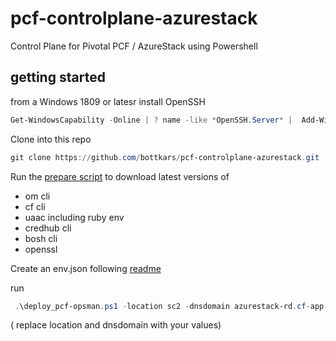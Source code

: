 # pcf-controlplane-azurestack
Control Plane for Pivotal PCF / AzureStack using Powershell 


## getting started

from a Windows 1809 or latesr install OpenSSH

```Powershell
Get-WindowsCapability -Online | ? name -like *OpenSSH.Server* |  Add-WindowsCapability -Online
```

Clone into this repo

```Powershell
git clone https://github.com/bottkars/pcf-controlplane-azurestack.git
```

Run the [prepare script](prepare_utils.ps1) to download latest versions of
 - om cli
 - cf cli
 - uaac including ruby env
 - credhub cli 
 - bosh cli
 - openssl

Create an env.json following [readme](env.json.example)



run
```Powershell
 .\deploy_pcf-opsman.ps1 -location sc2 -dnsdomain azurestack-rd.cf-app.com -TESTONLY
 ```
 ( replace location and dnsdomain with your values)